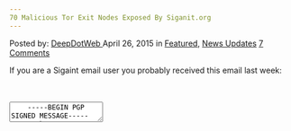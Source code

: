 ```yaml
---
70 Malicious Tor Exit Nodes Exposed By Siganit.org
---
```

<article class="post-listing post-10074 post type-post status-publish format-standard has-post-thumbnail hentry  tag-admin tag-sigaint">
    <div class="post-inner">
        <span>Posted by: <a href="https://www.deepdotweb.com/author/admin/" title="">DeepDotWeb </a></span>
    <span>April 26, 2015</span>
    <span>in <a href="https://www.deepdotweb.com/category/deepdot-news/" rel="category tag">Featured</a>, <a href="https://www.deepdotweb.com/category/news-updates/" rel="category tag">News Updates</a></span>
    <span><a href="https://www.deepdotweb.com/2015/04/26/70-malicious-tor-exit-nodes-exposed-by-siganit-org/#comments">7 Comments</a></span>
    </p>
    <div class="clear"></div>
    <div class="entry">
    <p>If you are a Sigaint email user you probably received this email last week:</p>
    <div id="crayon-59638b5d01897031208270" class="crayon-syntax crayon-theme-classic crayon-font-monaco crayon-os-pc print-yes notranslate" data-settings=" minimize scroll-mouseover" style=" margin-top: 12px; margin-bottom: 12px; font-size: 12px !important; line-height: 15px !important;">
    <div class="crayon-toolbar" data-settings=" mouseover overlay hide delay" style="font-size: 12px !important;height: 18px !important; line-height: 18px !important;"><span class="crayon-title"></span>
    <div class="crayon-tools" style="font-size: 12px !important;height: 18px !important; line-height: 18px !important;"><div class="crayon-button crayon-nums-button" title="Toggle Line Numbers"><div class="crayon-button-icon"></div></div><div class="crayon-button crayon-plain-button" title="Toggle Plain Code"><div class="crayon-button-icon"></div></div><div class="crayon-button crayon-wrap-button" title="Toggle Line Wrap"><div class="crayon-button-icon"></div></div><div class="crayon-button crayon-expand-button" title="Expand Code"><div class="crayon-button-icon"></div></div><div class="crayon-button crayon-copy-button" title="Copy"><div class="crayon-button-icon"></div></div><div class="crayon-button crayon-popup-button" title="Open Code In New Window"><div class="crayon-button-icon"></div></div></div></div>
    <div class="crayon-info" style="min-height: 16.8px !important; line-height: 16.8px !important;"></div>
    <div class="crayon-plain-wrap"><textarea wrap="soft" class="crayon-plain print-no" data-settings="dblclick" readonly style="-moz-tab-size:4; -o-tab-size:4; -webkit-tab-size:4; tab-size:4; font-size: 12px !important; line-height: 15px !important;">
    -----BEGIN PGP SIGNED MESSAGE-----
    Hash: SHA1
    
    Hello SIGAINT user,
    
    We have recently found out that over 70 Tor exit nodes have been rewriting
    the
    cleartext page on sigaint.org.
    
    We have reported the bad exit nodes to the Tor Project and they have been
    removed. We are actively coordinating with them to keep bad exit nodes off of
    the Tor network.
    
    If you have ever browsed to sigaint.org to find our onion address, your
    account
    may be at risk.
    
    We ask that our users change their password as a precaution if you feel you
    might have done the above.
    
    You can change your password by following this link:
    http://sigaintevyh2rzvw.onion/chpass.php
    
    This message is PGP signed so you can verify that it is authentic.
    
    Thank you,
    The Cats at SIGAINT
    -----BEGIN PGP SIGNATURE-----
    Version: GnuPG
    
    iQIcBAEBAgAGBQJVOFSNAAoJEM1IOzMPil9PD5MP/RQTnI7bhTeODxxYCfNNAPkp
    Q37cRp13vuOejN7ow+3FD9SjUf4IH8ACQmYbWDD2o1rbFZemK6QWLwTEe1/BqorG
    q1qFR4c+gpJDdp6IcppMFN1qRkxiuMeIxII0+i7Uv9z9rlMZCwiook5yHQ3TmOd7
    8o8RxXg+H6UT6xJHWtvaUSTncEC2QLcgeCGXDisPrUs3bSxPGs34Oq9jdbl46/4d
    nz0Tg8QpsMjefJ3i2AveQlosnrwP8CidU2xR2frwLfaxemd1122415HFBmGj5ohx
    3Q7mcT1boGHq9mccRFm1ojNFLas6WRQHyJcZ4CfLPuiS7fQbculUE1f+rZx5DFMo
    WfiQR0zjSklp2vYqUbW3bpZapSDaw334FKCJvwdKtmfz8eE9Ccy83gdhrwc9IO0D
    y8eHz+1ERDm4uWJVUetPt6lJb0X5Hc05+HxCcxQzpZLbvAcKAr2i346Ce+54aVlJ
    +l+c/BLznNIymF5hF+WFAjWRq+ijuGnXU4a3xbbVMGiLAvJWgrFkWXsyjd+GHSx4
    76MQfsW2zd9c9B+lC3lb1jIVllob4SeK8dQ7teC+hX+xZVIWEZRnB/EsqRpNJXsi
    QhQ3ciq41XpQeyCpRoAZP1hZI3FXaETsoU5PTXvaSHOx+yJAdDBmA4uLGbhiMWlh
    4iFX6Vw0IXgjPZcYVZti
    =Fkou
    -----END PGP SIGNATURE-----</textarea></div>
    <div class="crayon-main" style="">
    <table class="crayon-table">
    <tr class="crayon-row">
    <td class="crayon-nums " data-settings="show">
    <div class="crayon-nums-content" style="font-size: 12px !important; line-height: 15px !important;"><div class="crayon-num" data-line="crayon-59638b5d01897031208270-1">1</div><div class="crayon-num crayon-striped-num" data-line="crayon-59638b5d01897031208270-2">2</div><div class="crayon-num" data-line="crayon-59638b5d01897031208270-3">3</div><div class="crayon-num crayon-striped-num" data-line="crayon-59638b5d01897031208270-4">4</div><div class="crayon-num" data-line="crayon-59638b5d01897031208270-5">5</div><div class="crayon-num crayon-striped-num" data-line="crayon-59638b5d01897031208270-6">6</div><div class="crayon-num" data-line="crayon-59638b5d01897031208270-7">7</div><div class="crayon-num crayon-striped-num" data-line="crayon-59638b5d01897031208270-8">8</div><div class="crayon-num" data-line="crayon-59638b5d01897031208270-9">9</div><div class="crayon-num crayon-striped-num" data-line="crayon-59638b5d01897031208270-10">10</div><div class="crayon-num" data-line="crayon-59638b5d01897031208270-11">11</div><div class="crayon-num crayon-striped-num" data-line="crayon-59638b5d01897031208270-12">12</div><div class="crayon-num" data-line="crayon-59638b5d01897031208270-13">13</div><div class="crayon-num crayon-striped-num" data-line="crayon-59638b5d01897031208270-14">14</div><div class="crayon-num" data-line="crayon-59638b5d01897031208270-15">15</div><div class="crayon-num crayon-striped-num" data-line="crayon-59638b5d01897031208270-16">16</div><div class="crayon-num" data-line="crayon-59638b5d01897031208270-17">17</div><div class="crayon-num crayon-striped-num" data-line="crayon-59638b5d01897031208270-18">18</div><div class="crayon-num" data-line="crayon-59638b5d01897031208270-19">19</div><div class="crayon-num crayon-striped-num" data-line="crayon-59638b5d01897031208270-20">20</div><div class="crayon-num" data-line="crayon-59638b5d01897031208270-21">21</div><div class="crayon-num crayon-striped-num" data-line="crayon-59638b5d01897031208270-22">22</div><div class="crayon-num" data-line="crayon-59638b5d01897031208270-23">23</div><div class="crayon-num crayon-striped-num" data-line="crayon-59638b5d01897031208270-24">24</div><div class="crayon-num" data-line="crayon-59638b5d01897031208270-25">25</div><div class="crayon-num crayon-striped-num" data-line="crayon-59638b5d01897031208270-26">26</div><div class="crayon-num" data-line="crayon-59638b5d01897031208270-27">27</div><div class="crayon-num crayon-striped-num" data-line="crayon-59638b5d01897031208270-28">28</div><div class="crayon-num" data-line="crayon-59638b5d01897031208270-29">29</div><div class="crayon-num crayon-striped-num" data-line="crayon-59638b5d01897031208270-30">30</div><div class="crayon-num" data-line="crayon-59638b5d01897031208270-31">31</div><div class="crayon-num crayon-striped-num" data-line="crayon-59638b5d01897031208270-32">32</div><div class="crayon-num" data-line="crayon-59638b5d01897031208270-33">33</div><div class="crayon-num crayon-striped-num" data-line="crayon-59638b5d01897031208270-34">34</div><div class="crayon-num" data-line="crayon-59638b5d01897031208270-35">35</div><div class="crayon-num crayon-striped-num" data-line="crayon-59638b5d01897031208270-36">36</div><div class="crayon-num" data-line="crayon-59638b5d01897031208270-37">37</div><div class="crayon-num crayon-striped-num" data-line="crayon-59638b5d01897031208270-38">38</div><div class="crayon-num" data-line="crayon-59638b5d01897031208270-39">39</div><div class="crayon-num crayon-striped-num" data-line="crayon-59638b5d01897031208270-40">40</div><div class="crayon-num" data-line="crayon-59638b5d01897031208270-41">41</div><div class="crayon-num crayon-striped-num" data-line="crayon-59638b5d01897031208270-42">42</div><div class="crayon-num" data-line="crayon-59638b5d01897031208270-43">43</div><div class="crayon-num crayon-striped-num" data-line="crayon-59638b5d01897031208270-44">44</div></div>
    </td>
    <td class="crayon-code"><div class="crayon-pre" style="font-size: 12px !important; line-height: 15px !important; -moz-tab-size:4; -o-tab-size:4; -webkit-tab-size:4; tab-size:4;"><div class="crayon-line" id="crayon-59638b5d01897031208270-1"><span class="crayon-o">--</span><span class="crayon-o">--</span><span class="crayon-o">-</span><span class="crayon-e">BEGIN </span><span class="crayon-e">PGP </span><span class="crayon-t">SIGNED</span><span class="crayon-h"> </span><span class="crayon-v">MESSAGE</span><span class="crayon-o">--</span><span class="crayon-o">--</span><span class="crayon-o">-</span></div><div class="crayon-line crayon-striped-line" id="crayon-59638b5d01897031208270-2"><span class="crayon-v">Hash</span><span class="crayon-o">:</span><span class="crayon-h"> </span><span class="crayon-e">SHA1</span></div><div class="crayon-line" id="crayon-59638b5d01897031208270-3">&nbsp;</div><div class="crayon-line crayon-striped-line" id="crayon-59638b5d01897031208270-4"><span class="crayon-e">Hello </span><span class="crayon-e">SIGAINT </span><span class="crayon-v">user</span><span class="crayon-sy">,</span></div><div class="crayon-line" id="crayon-59638b5d01897031208270-5">&nbsp;</div><div class="crayon-line crayon-striped-line" id="crayon-59638b5d01897031208270-6"><span class="crayon-e">We </span><span class="crayon-e">have </span><span class="crayon-e">recently </span><span class="crayon-e">found </span><span class="crayon-e">out </span><span class="crayon-e">that </span><span class="crayon-i">over</span><span class="crayon-h"> </span><span class="crayon-cn">70</span><span class="crayon-h"> </span><span class="crayon-e">Tor </span><span class="crayon-e">exit </span><span class="crayon-e">nodes </span><span class="crayon-e">have </span><span class="crayon-e">been </span><span class="crayon-e">rewriting</span></div><div class="crayon-line" id="crayon-59638b5d01897031208270-7"><span class="crayon-e">the</span></div><div class="crayon-line crayon-striped-line" id="crayon-59638b5d01897031208270-8"><span class="crayon-e">cleartext </span><span class="crayon-e">page </span><span class="crayon-e">on </span><span class="crayon-v">sigaint</span><span class="crayon-sy">.</span><span class="crayon-v">org</span><span class="crayon-sy">.</span></div><div class="crayon-line" id="crayon-59638b5d01897031208270-9">&nbsp;</div><div class="crayon-line crayon-striped-line" id="crayon-59638b5d01897031208270-10"><span class="crayon-e">We </span><span class="crayon-e">have </span><span class="crayon-e">reported </span><span class="crayon-e">the </span><span class="crayon-e">bad </span><span class="crayon-e">exit </span><span class="crayon-e">nodes </span><span class="crayon-st">to</span><span class="crayon-h"> </span><span class="crayon-e">the </span><span class="crayon-e">Tor </span><span class="crayon-e">Project </span><span class="crayon-st">and</span><span class="crayon-h"> </span><span class="crayon-e">they </span><span class="crayon-e">have </span><span class="crayon-e">been</span></div><div class="crayon-line" id="crayon-59638b5d01897031208270-11"><span class="crayon-v">removed</span><span class="crayon-sy">.</span><span class="crayon-h"> </span><span class="crayon-e">We </span><span class="crayon-e">are </span><span class="crayon-e">actively </span><span class="crayon-e">coordinating </span><span class="crayon-e">with </span><span class="crayon-e">them </span><span class="crayon-st">to</span><span class="crayon-h"> </span><span class="crayon-e">keep </span><span class="crayon-e">bad </span><span class="crayon-e">exit </span><span class="crayon-e">nodes </span><span class="crayon-e">off </span><span class="crayon-e">of</span></div><div class="crayon-line crayon-striped-line" id="crayon-59638b5d01897031208270-12"><span class="crayon-e">the </span><span class="crayon-e">Tor </span><span class="crayon-v">network</span><span class="crayon-sy">.</span></div><div class="crayon-line" id="crayon-59638b5d01897031208270-13">&nbsp;</div><div class="crayon-line crayon-striped-line" id="crayon-59638b5d01897031208270-14"><span class="crayon-st">If</span><span class="crayon-h"> </span><span class="crayon-e">you </span><span class="crayon-e">have </span><span class="crayon-e">ever </span><span class="crayon-e">browsed </span><span class="crayon-st">to</span><span class="crayon-h"> </span><span class="crayon-v">sigaint</span><span class="crayon-sy">.</span><span class="crayon-e">org </span><span class="crayon-st">to</span><span class="crayon-h"> </span><span class="crayon-e">find </span><span class="crayon-e">our </span><span class="crayon-e">onion </span><span class="crayon-v">address</span><span class="crayon-sy">,</span><span class="crayon-h"> </span><span class="crayon-e">your</span></div><div class="crayon-line" id="crayon-59638b5d01897031208270-15"><span class="crayon-e">account</span></div><div class="crayon-line crayon-striped-line" id="crayon-59638b5d01897031208270-16"><span class="crayon-e">may </span><span class="crayon-e">be </span><span class="crayon-e">at </span><span class="crayon-v">risk</span><span class="crayon-sy">.</span></div><div class="crayon-line" id="crayon-59638b5d01897031208270-17">&nbsp;</div><div class="crayon-line crayon-striped-line" id="crayon-59638b5d01897031208270-18"><span class="crayon-e">We </span><span class="crayon-e">ask </span><span class="crayon-e">that </span><span class="crayon-e">our </span><span class="crayon-e">users </span><span class="crayon-e">change </span><span class="crayon-e">their </span><span class="crayon-e">password </span><span class="crayon-st">as</span><span class="crayon-h"> </span><span class="crayon-i">a</span><span class="crayon-h"> </span><span class="crayon-e">precaution </span><span class="crayon-st">if</span><span class="crayon-h"> </span><span class="crayon-e">you </span><span class="crayon-e">feel </span><span class="crayon-e">you</span></div><div class="crayon-line" id="crayon-59638b5d01897031208270-19"><span class="crayon-e">might </span><span class="crayon-e">have </span><span class="crayon-e">done </span><span class="crayon-e">the </span><span class="crayon-v">above</span><span class="crayon-sy">.</span></div><div class="crayon-line crayon-striped-line" id="crayon-59638b5d01897031208270-20">&nbsp;</div><div class="crayon-line" id="crayon-59638b5d01897031208270-21"><span class="crayon-e">You </span><span class="crayon-e">can </span><span class="crayon-e">change </span><span class="crayon-e">your </span><span class="crayon-e">password </span><span class="crayon-e">by </span><span class="crayon-e">following </span><span class="crayon-r">this</span><span class="crayon-h"> </span><span class="crayon-v">link</span><span class="crayon-o">:</span></div><div class="crayon-line crayon-striped-line" id="crayon-59638b5d01897031208270-22"><span class="crayon-v">http</span><span class="crayon-o">:</span><span class="crayon-c">//sigaintevyh2rzvw.onion/chpass.php</span></div><div class="crayon-line" id="crayon-59638b5d01897031208270-23">&nbsp;</div><div class="crayon-line crayon-striped-line" id="crayon-59638b5d01897031208270-24"><span class="crayon-r">This</span><span class="crayon-h"> </span><span class="crayon-e">message </span><span class="crayon-st">is</span><span class="crayon-h"> </span><span class="crayon-e">PGP </span><span class="crayon-t">signed</span><span class="crayon-h"> </span><span class="crayon-e">so </span><span class="crayon-e">you </span><span class="crayon-e">can </span><span class="crayon-e">verify </span><span class="crayon-e">that </span><span class="crayon-e">it </span><span class="crayon-st">is</span><span class="crayon-h"> </span><span class="crayon-v">authentic</span><span class="crayon-sy">.</span></div><div class="crayon-line" id="crayon-59638b5d01897031208270-25">&nbsp;</div><div class="crayon-line crayon-striped-line" id="crayon-59638b5d01897031208270-26"><span class="crayon-e">Thank </span><span class="crayon-v">you</span><span class="crayon-sy">,</span></div><div class="crayon-line" id="crayon-59638b5d01897031208270-27"><span class="crayon-e">The </span><span class="crayon-e">Cats </span><span class="crayon-e">at </span><span class="crayon-v">SIGAINT</span></div><div class="crayon-line crayon-striped-line" id="crayon-59638b5d01897031208270-28"><span class="crayon-o">--</span><span class="crayon-o">--</span><span class="crayon-o">-</span><span class="crayon-e">BEGIN </span><span class="crayon-e">PGP </span><span class="crayon-v">SIGNATURE</span><span class="crayon-o">--</span><span class="crayon-o">--</span><span class="crayon-o">-</span></div><div class="crayon-line" id="crayon-59638b5d01897031208270-29"><span class="crayon-v">Version</span><span class="crayon-o">:</span><span class="crayon-h"> </span><span class="crayon-e">GnuPG</span></div><div class="crayon-line crayon-striped-line" id="crayon-59638b5d01897031208270-30">&nbsp;</div><div class="crayon-line" id="crayon-59638b5d01897031208270-31"><span class="crayon-v">iQIcBAEBAgAGBQJVOFSNAAoJEM1IOzMPil9PD5MP</span><span class="crayon-o">/</span><span class="crayon-e">RQTnI7bhTeODxxYCfNNAPkp</span></div><div class="crayon-line crayon-striped-line" id="crayon-59638b5d01897031208270-32"><span class="crayon-v">Q37cRp13vuOejN7ow</span><span class="crayon-o">+</span><span class="crayon-cn">3FD9SjUf4IH8ACQmYbWDD2o1rbFZemK6QWLwTEe1</span><span class="crayon-o">/</span><span class="crayon-e">BqorG</span></div><div class="crayon-line" id="crayon-59638b5d01897031208270-33"><span class="crayon-v">q1qFR4c</span><span class="crayon-o">+</span><span class="crayon-v">gpJDdp6IcppMFN1qRkxiuMeIxII0</span><span class="crayon-o">+</span><span class="crayon-i">i7Uv9z9rlMZCwiook5yHQ3TmOd7</span></div><div class="crayon-line crayon-striped-line" id="crayon-59638b5d01897031208270-34"><span class="crayon-cn">8o8RxXg</span><span class="crayon-o">+</span><span class="crayon-v">H6UT6xJHWtvaUSTncEC2QLcgeCGXDisPrUs3bSxPGs34Oq9jdbl46</span><span class="crayon-o">/</span><span class="crayon-cn">4d</span></div><div class="crayon-line" id="crayon-59638b5d01897031208270-35"><span class="crayon-i">nz0Tg8QpsMjefJ3i2AveQlosnrwP8CidU2xR2frwLfaxemd1122415HFBmGj5ohx</span></div><div class="crayon-line crayon-striped-line" id="crayon-59638b5d01897031208270-36"><span class="crayon-cn">3Q7mcT1boGHq9mccRFm1ojNFLas6WRQHyJcZ4CfLPuiS7fQbculUE1f</span><span class="crayon-o">+</span><span class="crayon-e">rZx5DFMo</span></div><div class="crayon-line" id="crayon-59638b5d01897031208270-37"><span class="crayon-e">WfiQR0zjSklp2vYqUbW3bpZapSDaw334FKCJvwdKtmfz8eE9Ccy83gdhrwc9IO0D</span></div><div class="crayon-line crayon-striped-line" id="crayon-59638b5d01897031208270-38"><span class="crayon-v">y8eHz</span><span class="crayon-o">+</span><span class="crayon-cn">1ERDm4uWJVUetPt6lJb0X5Hc05</span><span class="crayon-o">+</span><span class="crayon-v">HxCcxQzpZLbvAcKAr2i346Ce</span><span class="crayon-o">+</span><span class="crayon-cn">54aVlJ</span></div><div class="crayon-line" id="crayon-59638b5d01897031208270-39"><span class="crayon-o">+</span><span class="crayon-v">l</span><span class="crayon-o">+</span><span class="crayon-v">c</span><span class="crayon-o">/</span><span class="crayon-v">BLznNIymF5hF</span><span class="crayon-o">+</span><span class="crayon-v">WFAjWRq</span><span class="crayon-o">+</span><span class="crayon-v">ijuGnXU4a3xbbVMGiLAvJWgrFkWXsyjd</span><span class="crayon-o">+</span><span class="crayon-i">GHSx4</span></div><div class="crayon-line crayon-striped-line" id="crayon-59638b5d01897031208270-40"><span class="crayon-cn">76MQfsW2zd9c9B</span><span class="crayon-o">+</span><span class="crayon-v">lC3lb1jIVllob4SeK8dQ7teC</span><span class="crayon-o">+</span><span class="crayon-v">hX</span><span class="crayon-o">+</span><span class="crayon-v">xZVIWEZRnB</span><span class="crayon-o">/</span><span class="crayon-e">EsqRpNJXsi</span></div><div class="crayon-line" id="crayon-59638b5d01897031208270-41"><span class="crayon-v">QhQ3ciq41XpQeyCpRoAZP1hZI3FXaETsoU5PTXvaSHOx</span><span class="crayon-o">+</span><span class="crayon-i">yJAdDBmA4uLGbhiMWlh</span></div><div class="crayon-line crayon-striped-line" id="crayon-59638b5d01897031208270-42"><span class="crayon-cn">4iFX6Vw0IXgjPZcYVZti</span></div><div class="crayon-line" id="crayon-59638b5d01897031208270-43"><span class="crayon-o">=</span><span class="crayon-v">Fkou</span></div><div class="crayon-line crayon-striped-line" id="crayon-59638b5d01897031208270-44"><span class="crayon-o">--</span><span class="crayon-o">--</span><span class="crayon-o">-</span><span class="crayon-st">END</span><span class="crayon-h"> </span><span class="crayon-e">PGP </span><span class="crayon-v">SIGNATURE</span><span class="crayon-o">--</span><span class="crayon-o">--</span><span class="crayon-o">-</span></div></div></td>
    </tr>
    </table>
    </div>
    </div>
    
    <p>
    <span style="text-decoration: underline;"><strong> And this is the story behind it as it was shared with us by the owner of <a href="http://www.deepdotweb.com/2015/02/16/interview-sigaint-darknet-email-admin/">sigaint darknet email</a> service:</strong></span></p>
    <p>We started noticing some strange circumstances. We usually get a few complaints from law enforcement per week regarding abusive users of the service.</p>
    <p>After the month of March had passed and we hadn&#8217;t had a single complaint we figured something strange was going on.</p>
    <p>About a week ago someone started trying to break into the servers that warehouse user data. The attacks were relentless. After a full audit we realized that the attacker didn&#8217;t get in. (We employ extensive exploit mitigations that deflect even worst 0day exploits.)</p>
    <p>Around the same time we received a complaint from a user that noticed that he had logged into an onion address that just didn&#8217;t look right after clicking the link from our clearnet abuse page on <a href="http://sigaint.org" target="_blank">sigaint.org</a>.</p>
    <p>This got our attention so we started scanning our abuse page from every single Tor exit node. We found 58 of them and reported them to the Tor Project privately using PGP. (We didn&#8217;t want to alert the attacker, and we wanted the results we were seeing to be reproducible on their end.)</p>
    <p>A member of the Tor Project wrote a plugin for the scanner they use and found even more exits. Some of them had literally just started the attack hours after we reported the first 58. We ended up with a total count of 71 bad Tor exit nodes. They have all since been blocked. The search for more of them continues.</p>
    <p>Our users were alerted as soon as we had confirmation that the nodes were on the BadExit list. Any one who had been using our abuse page to find the darknet onion URL was advised to change their password immediately.</p>
    <p>We think it could be a government that one or more of our users have angered in the past. The time line above could suggest this. Of course, there is no way for us to be sure and this is just speculation.</p>
    <p>In hindsight, we figure because they couldn&#8217;t just break in and spy they resorted to running 71 bad Tor exit nodes to alter the abuse page on <a href="http://sigaint.org" target="_blank">sigaint.org</a>.</p>
    <p><strong> Explanation of the attack:</strong></p>
    <p>SIGAINT lives inside of the darknet. This means that the entire service is hosted on &#8220;<strong>sigaintevyh2rzvw.onion</strong>&#8220;.</p>
    <p>We do operate a custom mail exit so our users can email people who have a regular clearnet email address. Sometimes users generate complaints. In order to ensure that the SIGAINT admins handle the clearnet complaints in a timely fashion we have an abuse page on <a href="http://sigaint.org" target="_blank">sigaint.org</a>. The <a href="http://sigaint.org" target="_blank">sigaint.org</a> abuse page has a link to the onion address.</p>
    <p>Initially <a href="http://sigaint.org" target="_blank">sigaint.org</a> was behind Cloudflare and had SSL capability, but as the months went by Cloudflare started loading captchas to those who were viewing the <a href="http://sigaint.org" target="_blank">sigaint.org</a> page from Tor. We started to get complaints mostly from people who use TAILS. We realized that people using TAILS without persistent storage (they can&#8217;t save bookmarks between reboots) were using the abuse page as a bootstrapping point to get at their email.</p>
    <p>In response to the captcha complaints, we turned Cloudflare off. (We still use them for DNS, but that&#8217;s all.) This happened months ago. The attack we witnessed followed.</p>
    <p>The attackers were altering the onion address on our clearnet abuse page. They were changing it to an onion address that they control. Initially, we thought it was to steal user credentials. Our support email history statistics told us that this simply wasn&#8217;t the case.</p>
    <p>After more investigation we realized that it was a sophisticated Man-In-The-Middle (MITM) attack. The bad onion address would sit in the middle between the user and the real site. It would read their email as they typed it and harvest any new emails that came in.</p>
    <p><strong>Why would they do this?</strong> A lot of darknet email doesn&#8217;t even leave the darknet anymore. Lots of users of SIGAINT email each other and other Tor-enabled mail services. There is no way to spy on email that doesn&#8217;t leave the darknet without spying on the mail service itself.</p>
    <p>For now, we are still using the clearnet abuse page for testing so we have not changed it yet. We are debating either putting TLS on the page or removing the onion link all together. We will probably do the latter, and routinely patrol the page from each exit node looking for rewrite attacks.</p>
    <p><strong>We still advocate that users keep browser bookmarks, or simply write the correct onion address on a piece of paper.<br/>
    </strong></p>
    <p>&#8220;<strong>sigaintevyh2rzvw.onion</strong>&#8220;.</p>
    </div>
    <span style="display:none"><a href="https://www.deepdotweb.com/tag/admin/" rel="tag">admin</a> <a href="https://www.deepdotweb.com/tag/sigaint/" rel="tag">sigaint</a></span> <span style="display:none" class="updated">2015-04-26</span>
    <div style="display:none" class="vcard author" itemprop="author" itemscope itemtype="http://schema.org/Person"><strong class="fn" itemprop="name"><a href="https://www.deepdotweb.com/author/admin/" title="Posts by DeepDotWeb" rel="author">DeepDotWeb</a></strong></div>
    </div>
</article>

